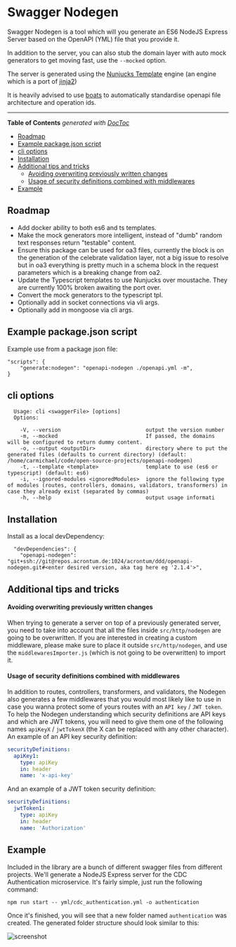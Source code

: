 # Swagger Nodegen
Swagger Nodegen is a tool which will you generate an ES6 NodeJS Express Server based on the OpenAPI (YML) file that you provide it. 

In addition to the server, you can also stub the domain layer with auto mock generators to get moving fast, use the `--mocked` option.

The server is generated using the [Nunjucks Template](https://www.npmjs.com/package/nunjucks) engine (an engine which is a port of [jinja2](http://jinja.pocoo.org))

It is heavily advised to use [boats](https://www.npmjs.com/package/boats) to automatically standardise openapi file architecture and operation ids.
___

<!-- START doctoc generated TOC please keep comment here to allow auto update -->
<!-- DON'T EDIT THIS SECTION, INSTEAD RE-RUN doctoc TO UPDATE -->
**Table of Contents**  *generated with [DocToc](https://github.com/thlorenz/doctoc)*

- [Roadmap](#roadmap)
- [Example package.json script](#example-packagejson-script)
- [cli options](#cli-options)
- [Installation](#installation)
- [Additional tips and tricks](#additional-tips-and-tricks)
    - [Avoiding overwriting previously written changes](#avoiding-overwriting-previously-written-changes)
    - [Usage of security definitions combined with middlewares](#usage-of-security-definitions-combined-with-middlewares)
- [Example](#example)

<!-- END doctoc generated TOC please keep comment here to allow auto update -->

## Roadmap
- Add docker ability to both es6 and ts templates.
- Make the mock generators more intelligent, instead of "dumb" random text responses return "testable" content.
- Ensure this package can be used for oa3 files, currently the block is on the generation of the celebrate validation layer, not a big issue to resolve but in oa3 everything is pretty much in a schema block in the request parameters which is a breaking change from oa2. 
- Update the Typescript templates to use Nunjucks over moustache. They are currently 100% broken awaiting the port over.
- Convert the mock generators to the typescript tpl.
- Optionally add in socket connections via vli args.
- Optionally add in mongoose via cli args.


## Example package.json script
Example use from a package json file:
```
"scripts": {
    "generate:nodegen": "openapi-nodegen ./openapi.yml -m",
}
```

## cli options
```
  Usage: cli <swaggerFile> [options] 
  Options:

    -V, --version                           output the version number
    -m, --mocked                            If passed, the domains will be configured to return dummy content.
    -o, --output <outputDir>                directory where to put the generated files (defaults to current directory) (default: /home/carmichael/code/open-source-projects/openapi-nodegen)
    -t, --template <template>               template to use (es6 or typescript) (default: es6)
    -i, --ignored-modules <ignoredModules>  ignore the following type of modules (routes, controllers, domains, validators, transformers) in case they already exist (separated by commas)
    -h, --help                              output usage informati
```

## Installation
Install as a local devDependency:
```
  "devDependencies": {
    "openapi-nodegen": "git+ssh://git@repos.acrontum.de:1024/acrontum/ddd/openapi-nodegen.git#<enter desired version, aka tag here eg '2.1.4'>",
```



## Additional tips and tricks

#### Avoiding overwriting previously written changes
When trying to generate a server on top of a previously generated server, you need to take into account that all the files
inside `src/http/nodegen` are going to be overwritten.
If you are interested in creating a custom middleware, please make sure to place it outside `src/http/nodegen`, and use the `middlewaresImporter.js` (which is not going to be overwritten) to import it.

#### Usage of security definitions combined with middlewares
In addition to routes, controllers, transformers, and validators, the Nodegen also generates a few middlewares that you would most likely like to use in case you wanna protect some of yours routes with an `API key` / `JWT token`.
To help the Nodegen understanding which security definitions are API keys and which are JWT tokens, you will need to give them one of the following names `apiKeyX` / `jwtTokenX` (the X can be replaced with any other character).
An example of an API key security definition:

```yaml
securityDefinitions:
  apiKey1:
    type: apiKey
    in: header
    name: 'x-api-key'
```

And an example of a JWT token security definition:
```yaml
securityDefinitions:
  jwtToken1:
    type: apiKey
    in: header
    name: 'Authorization'
```

## Example
Included in the library are a bunch of different swagger files from different projects.
We'll generate a NodeJS Express server for the CDC Authentication microservice.
It's fairly simple, just run the following command:

```shell
npm run start -- yml/cdc_authentication.yml -o authentication
```

Once it's finished, you will see that a new folder named `authentication` was created.
The generated folder structure should look similar to this:

![screenshot](http://i.imgur.com/54qNl5E.png)
